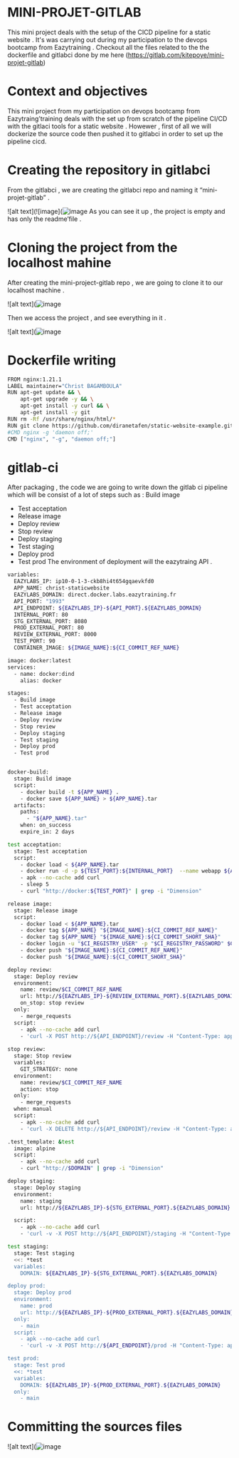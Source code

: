 # MINI-PROJET-GITLAB
This mini project deals with the setup of the CICD pipeline for a static website . It's was carrying out during my participation to the devops bootcamp from Eazytraining . Checkout all the files related to the the dockerfile and gitlabci done by me here (https://gitlab.com/kitepoye/mini-projet-gitlab)

# Context and objectives 
This mini project from my participation on devops bootcamp from Eazytraing’training deals with the set up from scratch of the pipeline CI/CD with the gitlaci tools for a static website . 
Howewer , first of all we will dockerize the source code then pushed it to gitlabci in order to set up the pipeline cicd.

# Creating the repository in gitlabci
From the gitlabci , we are creating the gitlabci repo and naming it “mini-projet-gitlab” .

![alt text](![image](![image](https://github.com/christ242/mini-projet-gitlab/assets/60726494/e6930de4-ad8c-4eef-a7cb-99c305bf36d4)
As you can see it up , the project is empty and has only the readme’file .

# Cloning the project from the localhost mahine 
After creating the mini-project-gitlab repo , we are going to clone it to our localhost machine .

![alt text](![image](https://github.com/christ242/mini-projet-gitlab/assets/60726494/764f06c9-61a3-480f-ab8e-a293a63eab79)

Then we access the project , and see everything in it .

![alt text](![image](https://github.com/christ242/mini-projet-gitlab/assets/60726494/f8e46ce3-cda6-45b8-a215-97c4d95a0b09)


# Dockerfile writing 
```bash
FROM nginx:1.21.1
LABEL maintainer="Christ BAGAMBOULA"
RUN apt-get update && \
    apt-get upgrade -y && \
    apt-get install -y curl && \
    apt-get install -y git
RUN rm -Rf /usr/share/nginx/html/*
RUN git clone https://github.com/diranetafen/static-website-example.git /usr/share/nginx/html
#CMD nginx -g 'daemon off;'
CMD ["nginx", "-g", "daemon off;"]
```

# gitlab-ci

After packaging , the code we are going to write down the gitlab ci  pipeline which will be  consist of a lot of steps such as : 
 Build image
  - Test acceptation
  - Release image
  - Deploy review
  - Stop review
  - Deploy staging
  - Test staging
  - Deploy prod
  - Test prod
The environment of deployment will the eazytraing API .
``` bash
variables:
  EAZYLABS_IP: ip10-0-1-3-ckb8hi4t654gqaevkfd0
  APP_NAME: christ-staticwebsite
  EAZYLABS_DOMAIN: direct.docker.labs.eazytraining.fr  
  API_PORT: "1993"
  API_ENDPOINT: ${EAZYLABS_IP}-${API_PORT}.${EAZYLABS_DOMAIN}
  INTERNAL_PORT: 80
  STG_EXTERNAL_PORT: 8080
  PROD_EXTERNAL_PORT: 80
  REVIEW_EXTERNAL_PORT: 8000
  TEST_PORT: 90
  CONTAINER_IMAGE: ${IMAGE_NAME}:${CI_COMMIT_REF_NAME}

image: docker:latest
services:
  - name: docker:dind
    alias: docker

stages:
  - Build image
  - Test acceptation
  - Release image
  - Deploy review
  - Stop review
  - Deploy staging
  - Test staging
  - Deploy prod
  - Test prod


docker-build:
  stage: Build image
  script:
    - docker build -t ${APP_NAME} .
    - docker save ${APP_NAME} > ${APP_NAME}.tar
  artifacts:
    paths:
      - "${APP_NAME}.tar"
    when: on_success
    expire_in: 2 days

test acceptation:
  stage: Test acceptation
  script:
    - docker load < ${APP_NAME}.tar
    - docker run -d -p ${TEST_PORT}:${INTERNAL_PORT}  --name webapp ${APP_NAME}
    - apk --no-cache add curl
    - sleep 5
    - curl "http://docker:${TEST_PORT}" | grep -i "Dimension"

release image:
  stage: Release image
  script:
    - docker load < ${APP_NAME}.tar
    - docker tag ${APP_NAME} "${IMAGE_NAME}:${CI_COMMIT_REF_NAME}"
    - docker tag ${APP_NAME} "${IMAGE_NAME}:${CI_COMMIT_SHORT_SHA}"
    - docker login -u "$CI_REGISTRY_USER" -p "$CI_REGISTRY_PASSWORD" $CI_REGISTRY
    - docker push "${IMAGE_NAME}:${CI_COMMIT_REF_NAME}"
    - docker push "${IMAGE_NAME}:${CI_COMMIT_SHORT_SHA}"

deploy review:
  stage: Deploy review
  environment:
    name: review/$CI_COMMIT_REF_NAME
    url: http://${EAZYLABS_IP}-${REVIEW_EXTERNAL_PORT}.${EAZYLABS_DOMAIN}
    on_stop: stop review
  only: 
    - merge_requests
  script:
    - apk --no-cache add curl
    - 'curl -X POST http://${API_ENDPOINT}/review -H "Content-Type: application/json" -d "{\"your_name\":\"${APP_NAME}\",\"container_image\":\"${CONTAINER_IMAGE}\", \"external_port\":\"${REVIEW_EXTERNAL_PORT}\", \"internal_port\":\"${INTERNAL_PORT}\"}"'
    
stop review:
  stage: Stop review
  variables:
    GIT_STRATEGY: none
  environment:
    name: review/$CI_COMMIT_REF_NAME
    action: stop
  only: 
    - merge_requests
  when: manual
  script:
    - apk --no-cache add curl
    - 'curl -X DELETE http://${API_ENDPOINT}/review -H "Content-Type: application/json" -d "{\"your_name\":\"${APP_NAME}\"}"'

.test_template: &test
  image: alpine
  script:
    - apk --no-cache add curl
    - curl "http://$DOMAIN" | grep -i "Dimension" 

deploy staging:
  stage: Deploy staging
  environment:
    name: staging
    url: http://${EAZYLABS_IP}-${STG_EXTERNAL_PORT}.${EAZYLABS_DOMAIN}

  script:
    - apk --no-cache add curl
    - 'curl -v -X POST http://${API_ENDPOINT}/staging -H "Content-Type: application/json" -d "{\"your_name\":\"${APP_NAME}\",\"container_image\":\"${CONTAINER_IMAGE}\", \"external_port\":\"${STG_EXTERNAL_PORT}\", \"internal_port\":\"${INTERNAL_PORT}\"}"  2>&1 | grep 200'

test staging:
  stage: Test staging
  <<: *test
  variables:
    DOMAIN: ${EAZYLABS_IP}-${STG_EXTERNAL_PORT}.${EAZYLABS_DOMAIN}

deploy prod:
  stage: Deploy prod
  environment:
    name: prod
    url: http://${EAZYLABS_IP}-${PROD_EXTERNAL_PORT}.${EAZYLABS_DOMAIN}
  only: 
    - main
  script:
    - apk --no-cache add curl
    - 'curl -v -X POST http://${API_ENDPOINT}/prod -H "Content-Type: application/json" -d "{\"your_name\":\"${APP_NAME}\",\"container_image\":\"${CONTAINER_IMAGE}\", \"external_port\":\"${PROD_EXTERNAL_PORT}\", \"internal_port\":\"${INTERNAL_PORT}\"}" 2>&1 | grep 200'

test prod:
  stage: Test prod
  <<: *test
  variables:
    DOMAIN: ${EAZYLABS_IP}-${PROD_EXTERNAL_PORT}.${EAZYLABS_DOMAIN}
  only:
    - main
```
# Committing the sources files 

![alt text](![image](https://github.com/christ242/mini-projet-gitlab/assets/60726494/c65d6cec-2efb-49b5-a1a9-f28e4eb7db5c)




